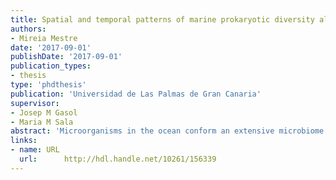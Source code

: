 ```yaml
---
title: Spatial and temporal patterns of marine prokaryotic diversity along the particulate matter continuum
authors: 
- Mireia Mestre
date: '2017-09-01'
publishDate: '2017-09-01'
publication_types:
- thesis
type: 'phdthesis'
publication: 'Universidad de Las Palmas de Gran Canaria'
supervisor:
- Josep M Gasol
- Maria M Sala
abstract: 'Microorganisms in the ocean conform an extensive microbiome where individuals interact constantly with the particulate matter. However, most of the studies have focused on the free-living microorganisms, and to a lesser extent on the attached microorganisms but have not taken into account the organisms associated to particles of different sizes. The main objective of this thesis is to characterize the diversity of prokaryotes along the particulate matter continuum present in the ocean, as well as to describe its temporal and spatial variability at distinct scales. First of all, we propose a multiple size-fractionation as a sampling method that provides a better comprehension of the prokaryotic diversity than the commonly used sampling methods. Our work shows that each size-fraction contains distinct prokaryotic communities that vary at different spatial and temporal scales. In general, there is an increase of bacterial richness from the smaller to the larger particles, suggesting that larger particles may contribute with new niches. The main exception is the bathypelagic, where richness decreases form the small to the largest size-fractions. In contrast, Archaea presented higher richness in the smaller size-fractions and, although had lower diversity and relative abundance than bacteria, these increased with depth. We moreover classified taxonomic groups depending on whether they have preference for small size-fractions, for larger size-fractions, or do not have a clear preference for any size fraction. This classification is presented as an alternative to the traditional simple separation between free-living bacteria and attached bacteria. Most of the taxonomic groups maintain their preference for certain size fractions in space and time, although some taxonomic groups change their preferences in vertical profiles from the surface to the bathypelagic and along time. We also observed that the bathypelagic is dominated by prokaryotes which are also present in surface waters and that there is a vertical connectivity between prokaryotic communities along the water column through sinking particles. This connectivity causes bathypelagic biogeography to be closely linked to particle colonization in the ocean surface. Overall, this thesis reports on the complexity of prokaryotic communities present in the continuum of sizes and shows the need for disseminating this perspective to define more comprehensively the diversity of ocean prokaryotes'
links:
- name: URL
  url:  	http://hdl.handle.net/10261/156339
---
```

